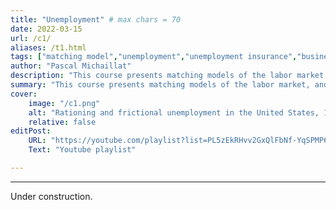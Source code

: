 ```yaml
---
title: "Unemployment" # max chars = 70
date: 2022-03-15
url: /c1/
aliases: /t1.html
tags: ["matching model","unemployment","unemployment insurance","business cycles","lecture videos"]
author: "Pascal Michaillat"
description: "This course presents matching models of the labor market, and use them to study unemployment fluctuations, job rationing, & government policies." # max chars = 155
summary: "This course presents matching models of the labor market, and use them to study unemployment fluctuations, job rationing, & government policies." # max chars = 290
cover:
    image: "/c1.png"
    alt: "Rationing and frictional unemployment in the United States, 1964–2009"
    relative: false
editPost:
    URL: "https://youtube.com/playlist?list=PL5zEkRHvv2GxQlFbNf-YqSPMP6ePc3DQf"
    Text: "Youtube playlist"

---
```


---

Under construction.

